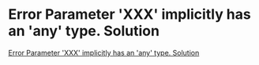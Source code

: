 # Error Parameter 'XXX' implicitly has an 'any' type. Solution
[Error Parameter 'XXX' implicitly has an 'any' type. Solution](https://aiwithcloud.com/2022/09/15/error_parameter_xxx_implicitly_has_an_any_type-_solution/)